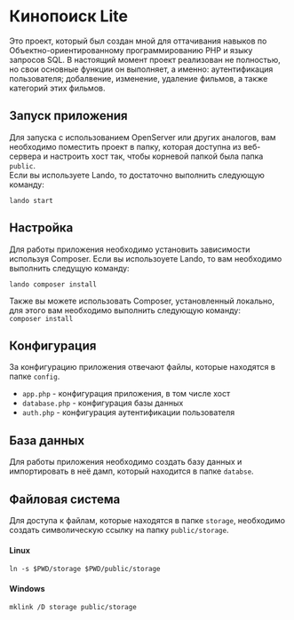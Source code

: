 # Кинопоиск Lite
Это проект, который был создан мной для оттачивания навыков по Объектно-ориентированному программированию PHP и языку запросов SQL.
В настоящий момент проект реализован не полностью, но свои основные функции он выполняет, а именно: аутентификация пользователя; добалвение, изменение, удаление фильмов, а также категорий этих фильмов. 

## Запуск приложения
Для запуска с использованием OpenServer или других аналогов, вам необходимо поместить проект в папку, которая доступна из веб-сервера и настроить хост так, чтобы корневой папкой была папка `public`.  
Если вы используете Lando, то достаточно выполнить следующую команду:  

```lando start ```

## Настройка 

Для работы приложения необходимо установить зависимости используя Composer. Если вы использоуете Lando, то вам необходимо выполнить следущую команду:  

```lando composer install```  

Также вы можете использовать Composer, установленный локально, для этого вам необходимо выполнить следующую команду:  
```composer install```  

## Конфигурация

За конфигурацию приложения отвечают файлы, которые находятся в папке `config`.  
* `app.php` - конфигурация приложения, в том числе хост
* `database.php` - конфигурация базы данных
* `auth.php` - конфигурация аутентификации пользователя  

## База данных  

Для работы приложения необходимо создать базу данных и импортировать в неё дамп, который находится в папке `databse`.  

## Файловая система  

Для доступа к файлам, которые находятся в папке `storage`, необходимо создать символическую ссылку на папку `public/storage`.  

#### Linux  

```ln -s $PWD/storage $PWD/public/storage```  

#### Windows  

```mklink /D storage public/storage```
